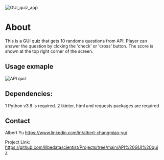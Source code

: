 ![GUI_quiz_app](https://user-images.githubusercontent.com/111477091/209074298-c4690be1-90c2-438f-a7d1-37c895db20f6.png)

# About
This is a GUI quiz that gets 10 randoms questions from API. Player can answer the question by clcking the 'check' or 'cross' button. The score is shown at the top right corner of the screen.

## Usage exmaple
![API quiz](https://user-images.githubusercontent.com/111477091/209074147-4cdf579c-540d-4874-925b-1e9bd1c67b5b.gif)


## Dependencies:
1 Python v3.8 is required.
2 tkinter, html and requests packages are required

## Contact
Albert Yu https://www.linkedin.com/in/albert-changmiao-yu/

Project Link: https://github.com/Illbedatascientist/Projects/tree/main/API%20GUI%20quiz

